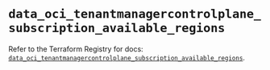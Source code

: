 # `data_oci_tenantmanagercontrolplane_subscription_available_regions`

Refer to the Terraform Registry for docs: [`data_oci_tenantmanagercontrolplane_subscription_available_regions`](https://registry.terraform.io/providers/hashicorp/oci/7.19.0/docs/data-sources/tenantmanagercontrolplane_subscription_available_regions).
